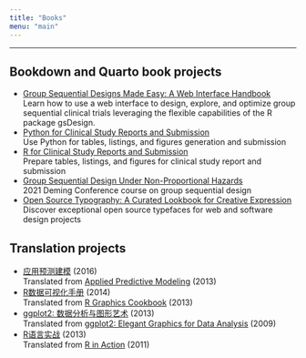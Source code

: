 ```yaml
---
title: "Books"
menu: "main"
---
```


*  *  *  *

## Bookdown and Quarto book projects

- [Group Sequential Designs Made Easy: A Web Interface Handbook](https://keaven.github.io/gsd-shiny/)\
  Learn how to use a web interface to design, explore, and optimize
  group sequential clinical trials leveraging the flexible capabilities of
  the R package gsDesign.
- [Python for Clinical Study Reports and Submission](https://pycsr.org/)\
  Use Python for tables, listings, and figures generation and submission
- [R for Clinical Study Reports and Submission](https://r4csr.org/)\
  Prepare tables, listings, and figures for clinical study report and submission
- [Group Sequential Design Under Non-Proportional Hazards](https://keaven.github.io/gsd-deming/)\
  2021 Deming Conference course on group sequential design
- [Open Source Typography: A Curated Lookbook for Creative Expression](https://nanx.me/ost/)\
  Discover exceptional open source typefaces for web and software design projects

## Translation projects

- [应用预测建模](https://book.douban.com/subject/26800150/) (2016)\
  Translated from [Applied Predictive Modeling](http://appliedpredictivemodeling.com/) (2013)
- [R数据可视化手册](https://book.douban.com/subject/25873705/) (2014)\
  Translated from [R Graphics Cookbook](https://r-graphics.org/) (2013)
- [ggplot2: 数据分析与图形艺术](https://book.douban.com/subject/24527091/) (2013)\
  Translated from [ggplot2: Elegant Graphics for Data Analysis](https://ggplot2-book.org/) (2009)
- [R语言实战](https://book.douban.com/subject/20382244/) (2013)\
  Translated from [R in Action](https://www.manning.com/books/r-in-action) (2011)

<style>
.markdown ul {
  font-family: var(--tw-prose-font-sans-serif);
  list-style: none;
  padding-left: 2.5ch;
  border-left: 1px solid var(--tw-prose-bullets);
  margin-left: 3ch;
  line-height: 1.875rem;
}

.markdown ul li a:first-child {
  font-family: var(--tw-prose-font-sans-serif);
  font-feature-settings: normal;
  font-weight: 500;
  font-size: 1.125rem;
  letter-spacing: -0.2px;
}

.markdown ul li {
  color: var(--tw-prose-captions);
  font-weight: 400;
  font-size: 1rem;
  letter-spacing: -0.2px;
  padding: 0.5rem 0;
}
</style>
